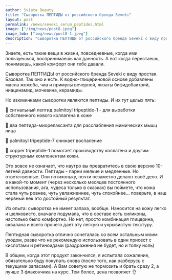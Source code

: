 ```yaml
---
author: Sviata Beauty
title: "Сыворотка ПЕПТИДЫ от российского бренда Seveki"
layout: post
permalink: /news/seveki_serum_peptides.html
image: ["/img/news/post8.jpeg"]
image_tmb: ["img/news/post8-1.jpeg"]
description: "Сыворотка ПЕПТИДЫ от российского бренда Seveki с виду простая. Базовая. Так оно и есть. К водно-глицериновой основе добавлены масла жожоба, чиа и примулы вечерней, лизаты бифидобактрий, ниацинамид, мочевина, керамиды."
---
```

Знаете, есть такие вещи в жизни, повседневные, когда ими пользуешься, воспринимаешь как данность. А вот когда перестаешь, понимаешь, какой комфорт они тебе давали.

Сыворотка ПЕПТИДЫ от российского бренда Seveki с виду простая. Базовая. Так оно и есть. К водно-глицериновой основе добавлены масла жожоба, чиа и примулы вечерней, лизаты бифидобактрий, ниацинамид, мочевина, керамиды.

Но изюминками сыворотки являются пептиды. И их тут целых пять:

  :gem: cигнальный пептид palmitoyl tripeptide-1 - для выработки собственного нового коллагена в коже

  :gem: два пептида-миорелаксанта для расслабления мимических мышц лица

  :gem: palmitoyl tripeptide-7 снижает воспаление

  :gem: copper tripeptide-1 помогает производству коллагена и другим структурным компонентам кожи.

Это вовсе не означает, что наутро вы превратитесь в свою версию 10-летней давности. Пептиды - парни мелкие и медленные. Но ответственные. Они потихоньку, почти незаметно делают своё дело. И в какой-то момент (через несколько месяцев постоянного использования, ага, чудеса только в сказках) вы поймете, что кожа стала чуть ровнее, чуть увлажненнее, чуть спокойнее… поверьте, в наш нервный век это достойный результат.

Из опыта: сыворотка не имеет запаха, вообще. Наносится на кожу легко и шелковисто, вначале подумала, что в составе есть силиконы, настолько было комфортно. Но нет, просто комбинация глицерина, сквалана и всего прочего дает эту легкую и укрывистую текстуру.

Пептидная сыворотка отлично сочеталась со всем остальным моим уходом, разве что не рекомендую использовать в один присест с кислотами и ретиноидами (раздражения не будет, но и толку ноль)

В общем, когда этот продукт закончился, я испытала сожаление, обязательно буду покупать снова (после того, как разберусь с текущими запасами). А Вам советую не тормозить и брать сразу 2, а лучше 3 флакончика на курс. Тем более, цена позволяет :ok_hand:

